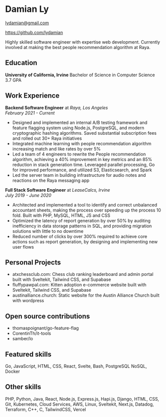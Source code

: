 # Damian Ly

<lydamian@gmail.com>

https://github.com/lydamian

Highly skilled software engineer with expertise web development. Currently involved at making the best people recommendation algorithm at Raya.

## Education

**University of California, Irvine** Bachelor of Science in Computer Science 3.7 GPA

## Work Experience

**Backend Software Engineer** at *Raya, Los Angeles*  
*February 2021 - Current*

- Designed and implemented an internal A/B testing framework and feature flagging system using Node.js, PostgreSQL, and modern cryptographic hashing algorithms. Saved substantial subscription fees and rolled out 30+ Raya initiatives
- Integrated machine learning with people recommendation algorithm increasing match and like rates by over 5%
- Led a team of 4 engineers to rewrite the People recommendation algorithm, achieving a 40% improvement in key metrics and an 85% reduction in stack generation time. Leveraged parallel processing, Go for improved performance, and utilized S3, Elasticsearch, and Spark
- Led the server team in building infrastructure for audio notes and reactions on the Raya messaging app

**Full Stack Software Engineer** at *LeaseCalcs, Irvine*  
*July 2019 - June 2020*

- Architected and implemented a tool to identify and correct unbalanced accountant sheets, making the process over speeding up the process 10 fold. Built with PHP, MySQL, HTML, JS and CSS
- Optimized the latency of report generation by over 50% by auditing inefficiency in data storage patterns in SQL, and providing migration solutions with little to no downtime
- Reduced number of clicks by over 300% required to achieve core actions such as report generation, by designing and implementing new user flows

## Personal Projects

- atxchessclub.com: Chess club ranking leaderboard and admin portal built with Sveltekit, Tailwind CSS, and Supabase
- fluffypawpal.com: Kitten adoption e-commerce website built with Sveltekit, Tailwind CSS, and Supabase
- austinalliance.church: Static website for the Austin Alliance Church built with wordpress

## Open source contributions

- thomaspoignant/go-feature-flag
- CorentinTh/it-tools
- samber/lo

## Featured skills

Go, JavaScript, HTML, CSS, React, Svelte, Bash, PostgreSQL NoSQL, Docker

## Other skills

PHP, Python, Java, React, Node.js, Express.js, Hapi.js, Django, HTML, CSS, Git, Kubernetes, Cloud Services, AWS, Linux, Sveltekit, Next.js, Datadog, Terraform, C++, C, TailwindCSS, Vercel

